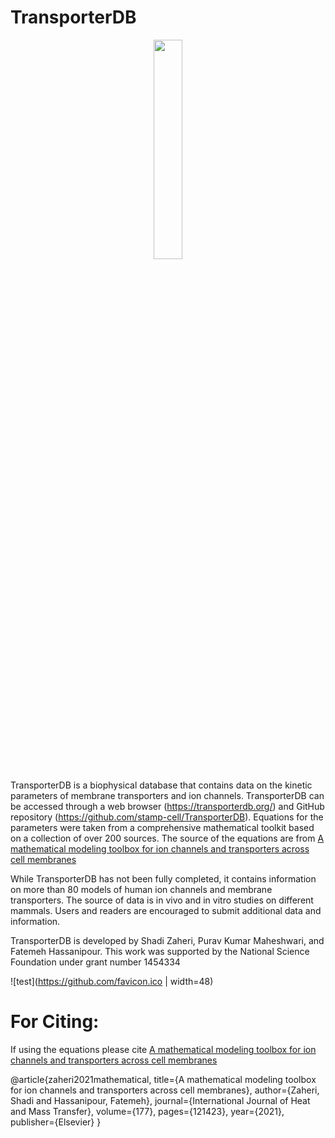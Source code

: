 # TransporterDB

<p align="center">
<img src="https://user-images.githubusercontent.com/33631502/159145085-36241478-cf0a-4d61-8e2f-a740a78b8c99.png" width=30% height=30%>

TransporterDB is a biophysical database that contains data on the kinetic parameters of membrane transporters and ion channels.
TransporterDB can be accessed through a web browser (https://transporterdb.org/) and GitHub repository
(https://github.com/stamp-cell/TransporterDB). 
Equations for the parameters were taken from a comprehensive mathematical toolkit based on a collection of over 200 sources.
The source of the equations are from [A mathematical modeling toolbox for ion channels and transporters across cell membranes](https://www.sciencedirect.com/science/article/abs/pii/S0017931021005263)

While TransporterDB has not been fully completed, it contains information on more than 80 models of human ion channels and membrane transporters. 
The source of data is in vivo and in vitro studies on different mammals. Users and readers are encouraged to submit additional data and information.

TransporterDB is developed by Shadi Zaheri, Purav Kumar Maheshwari, and Fatemeh Hassanipour.
This work was supported by the National Science Foundation under grant number 1454334


![test](https://github.com/favicon.ico | width=48)

# For Citing:
If using the equations please cite [A mathematical modeling toolbox for ion channels and transporters across cell membranes](https://www.sciencedirect.com/science/article/abs/pii/S0017931021005263)

@article{zaheri2021mathematical,
  title={A mathematical modeling toolbox for ion channels and transporters across cell membranes},
  author={Zaheri, Shadi and Hassanipour, Fatemeh},
  journal={International Journal of Heat and Mass Transfer},
  volume={177},
  pages={121423},
  year={2021},
  publisher={Elsevier}
}
